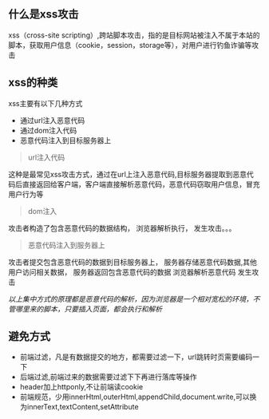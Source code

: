 ## 什么是xss攻击
xss（cross-site scripting）,跨站脚本攻击，指的是目标网站被注入不属于本站的脚本，获取用户信息（cookie，session，storage等），对用户进行钓鱼诈骗等攻击
## xss的种类
xss主要有以下几种方式
- 通过url注入恶意代码
- 通过dom注入代码
- 恶意代码注入到目标服务器上

> url注入代码

这种是最常见xss攻击方式，通过在url上注入恶意代码,目标服务器提取到恶意代码后直接返回给客户端，客户端直接解析恶意代码，恶意代码窃取用户信息，冒充用户行为等

> dom注入

攻击者构造了包含恶意代码的数据结构，
浏览器解析执行，
发生攻击。。。

> 恶意代码注入到服务器上

攻击者提交包含恶意代码的数据到目标服务器上，
服务器存储恶意代码数据,其他用户访问相关数据，
服务器返回包含恶意代码的数据
浏览器解析恶意代码
发生攻击

*以上集中方式的原理都是恶意代码的解析，因为浏览器是一个相对宽松的环境，不管哪里来的脚本，只要插入页面，都会执行和解析*

## 避免方式
- 前端过滤，凡是有数据提交的地方，都需要过滤一下，url跳转时页需要编码一下
- 后端过滤,前端过来的数据需要过滤下下再进行落库等操作
- header加上httponly,不让前端读cookie
- 前端规范，少用innerHtml,outerHtml,appendChild,document.write,可以换为innerText,textContent,setAttribute